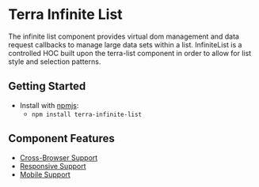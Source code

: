 # Terra Infinite List

The infinite list component provides virtual dom management and data request callbacks to manage large data sets within a list.
InfiniteList is a controlled HOC built upon the terra-list component in order to allow for list style and selection patterns.

## Getting Started

- Install with [npmjs](https://www.npmjs.com):
  - `npm install terra-infinite-list`


## Component Features
* [Cross-Browser Support](https://github.com/cerner/terra-core/wiki/Component-Features#cross-browser-support)
* [Responsive Support](https://github.com/cerner/terra-core/wiki/Component-Features#responsive-support)
* [Mobile Support](https://github.com/cerner/terra-core/wiki/Component-Features#mobile-support)
